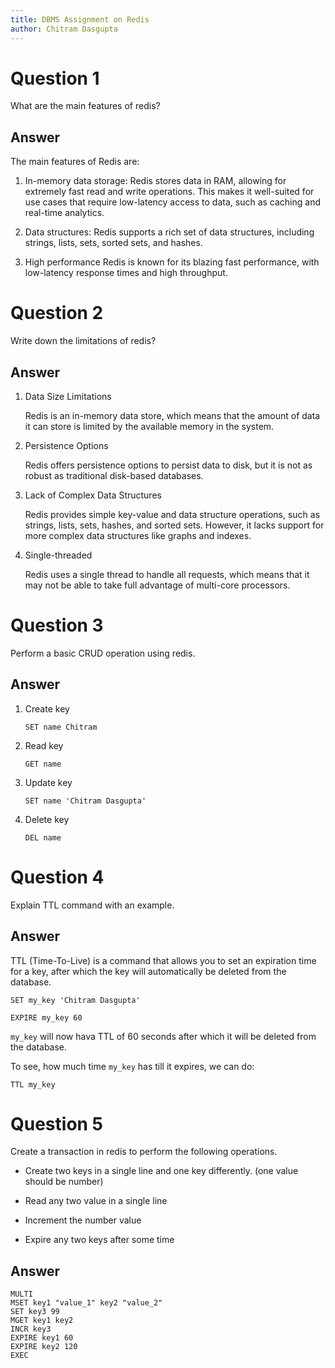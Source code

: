 ```yaml
---
title: DBMS Assignment on Redis
author: Chitram Dasgupta
---
```


# Question 1

What are the main features of redis?

## Answer

The main features of Redis are:

1. In-memory data storage:
   Redis stores data in RAM, allowing for extremely fast read and write operations. This makes it well-suited for use cases that require low-latency access to data, such as caching and real-time analytics.

2. Data structures:
   Redis supports a rich set of data structures, including strings, lists, sets, sorted sets, and hashes.

3. High performance
   Redis is known for its blazing fast performance, with low-latency response times and high throughput.

# Question 2

Write down the limitations of redis?

## Answer

1. Data Size Limitations

   Redis is an in-memory data store, which means that the amount of data it can store is limited by the available memory in the system.

2. Persistence Options

   Redis offers persistence options to persist data to disk, but it is not as robust as traditional disk-based databases.

3. Lack of Complex Data Structures

   Redis provides simple key-value and data structure operations, such as strings, lists, sets, hashes, and sorted sets. However, it lacks support for more complex data structures like graphs and indexes.

4. Single-threaded

   Redis uses a single thread to handle all requests, which means that it may not be able to take full advantage of multi-core processors.

# Question 3

Perform a basic CRUD operation using redis.

## Answer

1. Create key

   ```
   SET name Chitram
   ```

2. Read key

   ```
   GET name
   ```

3. Update key

   ```
   SET name 'Chitram Dasgupta'
   ```

4. Delete key

   ```
   DEL name
   ```

# Question 4

Explain TTL command with an example.

## Answer

TTL (Time-To-Live) is a command that allows you to set an expiration time for a key, after which the key will automatically be deleted from the database.

```
SET my_key 'Chitram Dasgupta'

EXPIRE my_key 60
```

`my_key` will now hava TTL of 60 seconds after which it will be deleted from the database.

To see, how much time `my_key` has till it expires, we can do:

```
TTL my_key
```

# Question 5

Create a transaction in redis to perform the following operations.

- Create two keys in a single line and one key differently. (one value
should be number)

- Read any two value in a single line

- Increment the number value

- Expire any two keys after some time

## Answer

```
MULTI
MSET key1 "value_1" key2 "value_2"
SET key3 99
MGET key1 key2
INCR key3
EXPIRE key1 60
EXPIRE key2 120
EXEC
```
